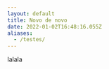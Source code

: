 ```yaml
---
layout: default
title: Novo de novo
date: 2022-01-02T16:48:16.055Z
aliases:
  - /testes/
---
```

lalala